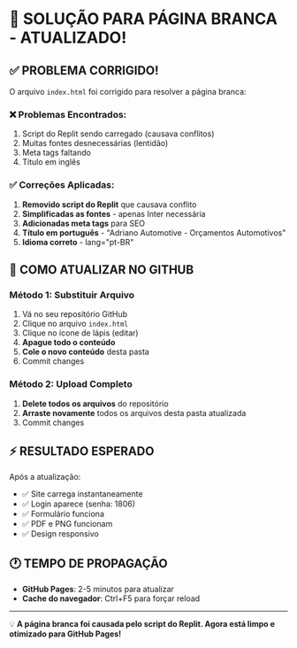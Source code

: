 # 🔧 SOLUÇÃO PARA PÁGINA BRANCA - ATUALIZADO!

## ✅ PROBLEMA CORRIGIDO!

O arquivo `index.html` foi corrigido para resolver a página branca:

### ❌ Problemas Encontrados:
1. Script do Replit sendo carregado (causava conflitos)
2. Muitas fontes desnecessárias (lentidão)
3. Meta tags faltando
4. Título em inglês

### ✅ Correções Aplicadas:
1. **Removido script do Replit** que causava conflito
2. **Simplificadas as fontes** - apenas Inter necessária
3. **Adicionadas meta tags** para SEO
4. **Título em português** - "Adriano Automotive - Orçamentos Automotivos"
5. **Idioma correto** - lang="pt-BR"

## 🚀 COMO ATUALIZAR NO GITHUB

### Método 1: Substituir Arquivo
1. Vá no seu repositório GitHub
2. Clique no arquivo `index.html`
3. Clique no ícone de lápis (editar)
4. **Apague todo o conteúdo**
5. **Cole o novo conteúdo** desta pasta
6. Commit changes

### Método 2: Upload Completo
1. **Delete todos os arquivos** do repositório
2. **Arraste novamente** todos os arquivos desta pasta atualizada
3. Commit changes

## ⚡ RESULTADO ESPERADO

Após a atualização:
- ✅ Site carrega instantaneamente
- ✅ Login aparece (senha: 1806)
- ✅ Formulário funciona
- ✅ PDF e PNG funcionam
- ✅ Design responsivo

## 🕐 TEMPO DE PROPAGAÇÃO

- **GitHub Pages**: 2-5 minutos para atualizar
- **Cache do navegador**: Ctrl+F5 para forçar reload

---
💡 **A página branca foi causada pelo script do Replit. Agora está limpo e otimizado para GitHub Pages!**